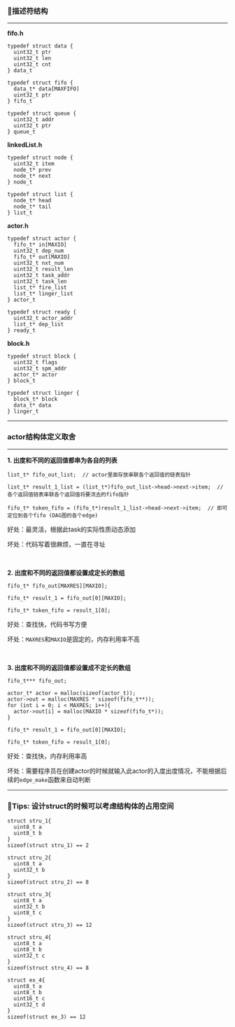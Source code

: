 ### **🦆描述符结构**
***
**fifo.h**
```
typedef struct data {
  uint32_t ptr
  uint32_t len
  uint32_t cnt
} data_t
```
```
typedef struct fifo {
  data_t* data[MAXFIFO]
  uint32_t ptr
} fifo_t
```
```
typedef struct queue {
  uint32_t addr
  uint32_t ptr
} queue_t
```
**linkedList.h**
```
typedef struct node {
  uint32_t item
  node_t* prev
  node_t* next
} node_t
```
```
typedef struct list {
  node_t* head
  node_t* tail
} list_t
```
**actor.h**
```
typedef struct actor {
  fifo_t* in[MAXIO]
  uint32_t dep_num
  fifo_t* out[MAXIO]
  uint32_t nxt_num
  uint32_t result_len
  uint32_t task_addr
  uint32_t task_len
  list_t* fire_list
  list_t* linger_list
} actor_t
```
```
typedef struct ready {
  uint32_t actor_addr
  list_t* dep_list
} ready_t
```
**block.h**
```
typedef struct block {
  uint32_t flags
  uint32_t spm_addr
  actor_t* actor
} block_t
```
```
typedef struct linger {
  block_t* block
  data_t* data
} linger_t
```
---
### **actor结构体定义取舍**
---
**1. 出度和不同的返回值都串为各自的列表**
```
list_t* fifo_out_list;  // actor里面存放串联各个返回值的链表指针
```
```
list_t* result_1_list = (list_t*)fifo_out_list->head->next->item;  // 各个返回值链表串联各个返回值将要流去的fifo指针
```
```
fifo_t* token_fifo = (fifo_t*)result_1_list->head->next->item;  // 即可定位到各个fifo (DAG图的各个edge)
```
<p>好处：最灵活，根据此task的实际性质动态添加</p>
<p>坏处：代码写着很麻烦，一直在寻址</p>
</br>

**2. 出度和不同的返回值都设置成定长的数组**
```
fifo_t* fifo_out[MAXRES][MAXIO];
```
```
fifo_t* result_1 = fifo_out[0][MAXIO];
```
```
fifo_t* token_fifo = result_1[0];
```
<p>好处：查找快，代码书写方便</p>
<p>坏处：<code>MAXRES</code>和<code>MAXIO</code>是固定的，内存利用率不高</p>
</br>

  **3. 出度和不同的返回值都设置成不定长的数组**
```
fifo_t*** fifo_out;
```
```
actor_t* actor = malloc(sizeof(actor_t));
actor->out = malloc(MAXRES * sizeof(fifo_t**));
for (int i = 0; i < MAXRES; i++){
  actor->out[i] = malloc(MAXIO * sizeof(fifo_t*));
}
```
```
fifo_t* result_1 = fifo_out[0][MAXIO];
```
```
fifo_t* token_fifo = result_1[0];
```
<p>好处：查找快，内存利用率高</p>
<p>坏处：需要程序员在创建actor的时候就输入此actor的入度出度情况，不能根据后续的<code>edge_make</code>函数来自动判断</p>

***
### **👾Tips: 设计struct的时候可以考虑结构体的占用空间**
```
struct stru_1{
  uint8_t a
  uint8_t b
}
sizeof(struct stru_1) == 2
```
```
struct stru_2{
  uint8_t a
  uint32_t b
}
sizeof(struct stru_2) == 8
```
```
struct stru_3{
  uint8_t a
  uint32_t b
  uint8_t c
}
sizeof(struct stru_3) == 12
```
```
struct stru_4{
  uint8_t a
  uint8_t b
  uint32_t c
}
sizeof(struct stru_4) == 8
```
```
struct ex_4{
  uint8_t a
  uint8_t b
  uint16_t c
  uint32_t d
}
sizeof(struct ex_3) == 12
```

